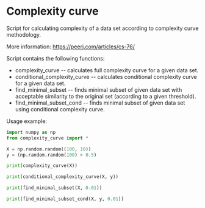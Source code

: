 # Complexity curve

Script for calculating complexity of a data set according to complexity curve methodology.

More information: https://peerj.com/articles/cs-76/

Script contains the following functions:
* complexity_curve -- calculates full complexity curve for a given data set.
* conditional_complexity_curve -- calculates conditional complexity curve for a given data set.
* find_minimal_subset -- finds minimal subset of given data set with acceptable similarity to the original set (according to a given threshold).
* find_minimal_subset_cond -- finds minimal subset of given data set using conditional complexity curve.

Usage example:

```python
import numpy as np
from complexity_curve import *

X = np.random.random((100, 10))
y = (np.random.random(100) > 0.5)

print(complexity_curve(X))

print(conditional_complexity_curve(X, y))

print(find_minimal_subset(X, 0.01))

print(find_minimal_subset_cond(X, y, 0.01))
```
    
